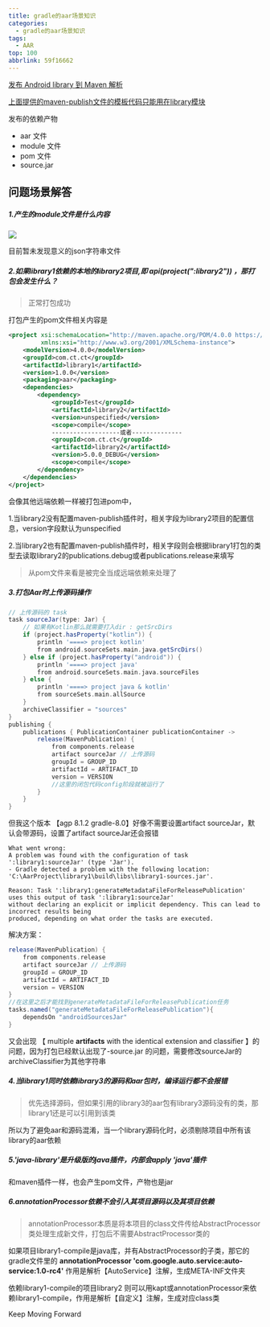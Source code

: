 ```yaml
---
title: gradle的aar场景知识
categories:
  - gradle的aar场景知识
tags:
  - AAR
top: 100
abbrlink: 59f16662
---
```




[发布 Android library 到 Maven 解析](https://www.jb51.net/article/263003.htm)

[上面提供的maven-publish文件的模板代码只能用在library模块](https://cloud.tencent.com/developer/ask/sof/106381154)

<!-- more -->

发布的依赖产物

- aar 文件
- module 文件
- pom 文件
- source.jar

## 问题场景解答

##### 1.产生的module文件是什么内容

![](https://s3.bmp.ovh/imgs/2024/02/07/1403fa345d6aff28.png)

目前暂未发现意义的json字符串文件



##### 2.如果library1依赖的本地的library2项目,即 *api*(*project*(":library2")) ，那打包会发生什么？

> 正常打包成功

打包产生的pom文件相关内容是

```xml
<project xsi:schemaLocation="http://maven.apache.org/POM/4.0.0 https://maven.apache.org/xsd/maven-4.0.0.xsd" xmlns="http://maven.apache.org/POM/4.0.0"
         xmlns:xsi="http://www.w3.org/2001/XMLSchema-instance">
    <modelVersion>4.0.0</modelVersion>
    <groupId>com.ct.ct</groupId>
    <artifactId>library1</artifactId>
    <version>1.0.0</version>
    <packaging>aar</packaging>
    <dependencies>
        <dependency>
            <groupId>Test</groupId>
            <artifactId>library2</artifactId>
            <version>unspecified</version>
            <scope>compile</scope>
            -------------------或者--------------
            <groupId>com.ct.ct</groupId>
      		<artifactId>library2</artifactId>
      		<version>5.0.0_DEBUG</version>
            <scope>compile</scope>
        </dependency>
    </dependencies>
</project>
```

会像其他远端依赖一样被打包进pom中，

1.当library2没有配置maven-publish插件时，相关字段为library2项目的配置信息，version字段默认为unspecified

2.当library2也有配置maven-publish插件时，相关字段则会根据library1打包的类型去读取library2的publications.debug或者publications.release来填写

> 从pom文件来看是被完全当成远端依赖来处理了



##### 3.打包Aar时上传源码操作

```groovy
// 上传源码的 task
task sourceJar(type: Jar) {
    // 如果有Kotlin那么就需要打入dir : getSrcDirs
    if (project.hasProperty("kotlin")) {
        println '====> project kotlin'
        from android.sourceSets.main.java.getSrcDirs()
    } else if (project.hasProperty("android")) {
        println '====> project java'
        from android.sourceSets.main.java.sourceFiles
    } else {
        println '====> project java & kotlin'
        from sourceSets.main.allSource
    }
    archiveClassifier = "sources"
}
publishing {
    publications { PublicationContainer publicationContainer ->
        release(MavenPublication) {
            from components.release
            artifact sourceJar // 上传源码
            groupId = GROUP_ID
            artifactId = ARTIFACT_ID
            version = VERSION
            //这里的闭包代码config阶段就被运行了
        }
    }
}
```

但我这个版本 【agp 8.1.2   gradle-8.0】好像不需要设置artifact sourceJar，默认会带源码，设置了artifact sourceJar还会报错

```
What went wrong:
A problem was found with the configuration of task ':library1:sourceJar' (type 'Jar').
- Gradle detected a problem with the following location:
'C:\AarProject\library1\build\libs\library1-sources.jar'.

Reason: Task ':library1:generateMetadataFileForReleasePublication'
uses this output of task ':library1:sourceJar'
without declaring an explicit or implicit dependency. This can lead to incorrect results being
produced, depending on what order the tasks are executed.
```

解决方案：

```groovy
release(MavenPublication) {
    from components.release
    artifact sourceJar // 上传源码
    groupId = GROUP_ID
    artifactId = ARTIFACT_ID
    version = VERSION
}
//在这里之后才能找到generateMetadataFileForReleasePublication任务
tasks.named("generateMetadataFileForReleasePublication"){
    dependsOn "androidSourcesJar"
}
```

又会出现 【 multiple **artifacts** with the identical extension and classifier 】的问题，因为打包已经默认出现了-source.jar 的问题，需要修改sourceJar的archiveClassifier为其他字符串



##### 4.当library1同时依赖library3的源码和aar包时，编译运行都不会报错

> 优先选择源码，但如果引用的library3的aar包有library3源码没有的类，那library1还是可以引用到该类

所以为了避免aar和源码混淆，当一个library源码化时，必须剔除项目中所有该library的aar依赖



##### 5.'java-library'是升级版的java插件，内部会apply 'java'插件

和maven插件一样，也会产生pom文件，产物也是jar



##### 6.annotationProcessor依赖不会引入其项目源码以及其项目依赖

> annotationProcessor本质是将本项目的class文件传给AbstractProcessor类处理生成新文件，打包后不需要AbstractProcessor类的

如果项目library1-compile是java库，并有AbstractProcessor的子类，那它的gradle文件里的 **annotationProcessor 'com.google.auto.service:auto-service:1.0-rc4'** 作用是解析【AutoService】注解，生成META-INF文件夹

依赖library1-compile的项目library2 则可以用kapt或annotationProcessor来依赖library1-compile，作用是解析【自定义】注解，生成对应class类



Keep Moving Forward
